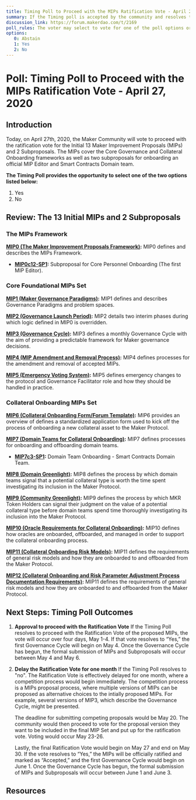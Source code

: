 ```yaml
---
title: Timing Poll to Proceed with the MIPs Ratification Vote - April 27, 2020
summary: If the Timing poll is accepted by the community and resolves to proceed with the Ratification Vote of the proposed MIPs immediately, the Governance vote to ratify the initial 13 MIPs and 2 subproposals will occur over May 1-4.
discussion_link: https://forum.makerdao.com/t/2169
poll_rules: The voter may select to vote for one of the poll options or they may elect to abstain from the poll entirely
options:
   0: Abstain
   1: Yes
   2: No
---
```

# Poll: Timing Poll to Proceed with the MIPs Ratification Vote - April 27, 2020

## Introduction

Today, on April 27th, 2020, the Maker Community will vote to proceed with the ratification vote for the Initial 13 Maker Improvement Proposals (MIPs) and 2 Subproposals. The MIPs cover the Core Governance and Collateral Onboarding frameworks as well as two subproposals for onboarding an official MIP Editor and Smart Contracts Domain team.

**The Timing Poll provides the opportunity to select one of the two options listed below:**

1. Yes
1. No

## Review: The 13 Initial MIPs and 2 Subproposals

### The MIPs Framework

**[MIP0 (The Maker Improvement Proposals Framework)](https://github.com/makerdao/mips/tree/master/MIP0):** MIP0 defines and describes the MIPs Framework.

- **[MIP0c12-SP1](https://github.com/makerdao/mips/blob/master/MIP0/MIP0c12-Subproposals/MIP0c12-SP1.md):** Subproposal for Core Personnel Onboarding (The first MIP Editor).

### Core Foundational MIPs Set

**[MIP1 (Maker Governance Paradigms)](https://github.com/makerdao/mips/tree/master/MIP1):** MIP1 defines and describes Governance Paradigms and problem spaces.

**[MIP2 (Governance Launch Period)](https://github.com/makerdao/mips/tree/master/MIP2):** MIP2 details two interim phases during which logic defined in MIP0 is overridden.

**[MIP3 (Governance Cycle)](https://github.com/makerdao/mips/tree/master/MIP3):** MIP3 defines a monthly Governance Cycle with the aim of providing a predictable framework for Maker governance decisions.

**[MIP4 (MIP Amendment and Removal Process)](https://github.com/makerdao/mips/tree/master/MIP4):** MIP4 defines processes for the amendment and removal of accepted MIPs.

**[MIP5 (Emergency Voting System)](https://github.com/makerdao/mips/tree/master/MIP5):** MIP5 defines emergency changes to the protocol and Governance Facilitator role and how they should be handled in practice.

### Collateral Onboarding MIPs Set

**[MIP6 (Collateral Onboarding Form/Forum Template)](https://github.com/makerdao/mips/tree/master/MIP6):** MIP6 provides an overview of defines a standardized application form used to kick off the process of onboarding a new collateral asset to the Maker Protocol.

**[MIP7 (Domain Teams for Collateral Onboarding)](https://github.com/makerdao/mips/tree/master/MIP7):** MIP7 defines processes for onboarding and offboarding domain teams.

- **[MIP7c3-SP1](https://github.com/makerdao/mips/blob/master/MIP7/MIP7c3-Subproposals/MIP7c3-SP1.md):** Domain Team Onboarding - Smart Contracts Domain Team. 


**[MIP8 (Domain Greenlight)](https://github.com/makerdao/mips/tree/master/MIP8):** MIP8 defines the process by which domain teams signal that a potential collateral type is worth the time spent investigating its inclusion in the Maker Protocol.

**[MIP9 (Community Greenlight)](https://github.com/makerdao/mips/tree/master/MIP9):** MIP9 defines the process by which MKR Token Holders can signal their judgment on the value of a potential collateral type before domain teams spend time thoroughly investigating its inclusion into the Maker Protocol.


**[MIP10 (Oracle Requirements for Collateral Onboarding)](https://github.com/makerdao/mips/tree/master/MIP10):** MIP10 defines how oracles are onboarded, offboarded, and managed in order to support the collateral onboarding process.

**[MIP11 (Collateral Onboarding Risk Models)](https://github.com/makerdao/mips/tree/master/MIP11):** MIP11 defines the requirements of general risk models and how they are onboarded to and offboarded from the Maker Protocol.

**[MIP12 (Collateral Onboarding and Risk Parameter Adjustment Process Documentation Requirements)](https://github.com/makerdao/mips/tree/master/MIP12):** MIP11 defines the requirements of general risk models and how they are onboarded to and offboarded from the Maker Protocol.

## Next Steps: Timing Poll Outcomes

1. **Approval to proceed with the Ratification Vote**
If the Timing Poll resolves to proceed with the Ratification Vote of the proposed MIPs, the vote will occur over four days, May 1-4. If that vote resolves to “Yes,” the first Governance Cycle will begin on May 4. Once the Governance Cycle has begun, the formal submission of MIPs and Subproposals will occur between May 4 and May 6.

2. **Delay the Ratification Vote for one month**
If the Timing Poll resolves to "no". The Ratification Vote is effectively delayed for one month, where a competition process would begin immediately. The competition process is a MIPs proposal process, where multiple versions of MIPs can be proposed as alternative choices to the intially proposed MIPs. For example, several versions of MIP3, which describe the Governance Cycle, might be presented.

    The deadline for submitting competing proposals would be May 20. The community would then proceed to vote for the proposal version they want to be included in the final MIP Set and put up for the ratification vote. Voting would occur May 23-26.

    Lastly, the final Ratification Vote would begin on May 27 and end on May 30. If the vote resolves to “Yes,” the MIPs will be officially ratified and marked as “Accepted,” and the first Governance Cycle would begin on June 1. Once the Governance Cycle has begun, the formal submission of MIPs and Subproposals will occur between June 1 and June 3.

## Resources

